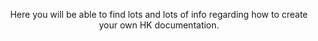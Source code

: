 <center>
  
  <title>Welcome to the HK docs</title>
  <p>Here you will be able to find lots and lots of info regarding how to create your own HK documentation.</p>












</center>